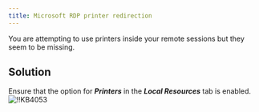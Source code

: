 ```yaml
---
title: Microsoft RDP printer redirection
---
```

You are attempting to use printers inside your remote sessions but they seem to be missing.
## Solution
Ensure that the option for ***Printers*** in the ***Local Resources*** tab is enabled.  
![!!KB4053](https://webdevolutions.azureedge.net/docs/en/kb/KB4053.png)

